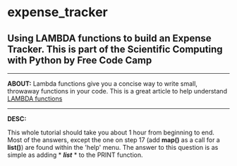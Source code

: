 # expense_tracker
## Using LAMBDA functions to build an Expense Tracker. This is part of the Scientific Computing with Python by Free Code Camp
 ------
**ABOUT:** Lambda functions give you a concise way to write small, throwaway functions in your code.
 This is a great article to help understand [LAMBDA functions](https://www.freecodecamp.org/news/python-lambda-function-explained/ ) 

 _____
**DESC:**

This whole tutorial should take you about 1 hour from beginning to end. Most of the answers, except the one on step 17 (add __map()__ as a call for a __list()__) are found within the 'help' menu. The answer to this question is as simple as adding * *__list__* * to the PRINT function. 
